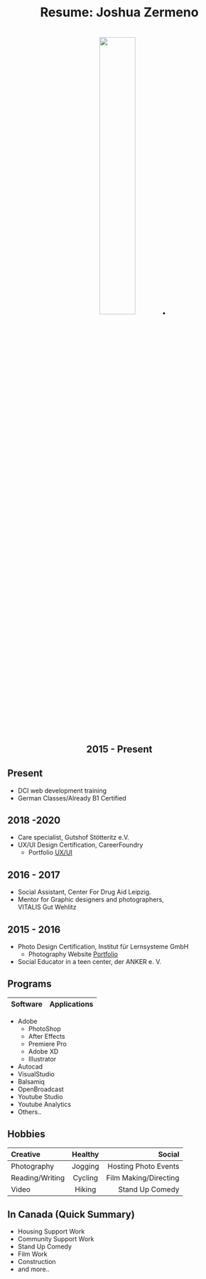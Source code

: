 

# <div align="center">Resume: Joshua Zermeno

# <div align="center"> <img src="https://i.pinimg.com/originals/aa/f8/df/aaf8dfa9afa502683520cf88fcf37890.jpg" width="40%">.  


##  <div align="center">2015 - Present

## Present

- DCI web development training 
-  German Classes/Already B1 Certified


## 2018 -2020

- Care specialist, Gutshof Stötteritz e.V.  
- UX/UI Design Certification, CareerFoundry 
  * Portfolio [UX/UI](https://joshzed.myportfolio.com/)

## 2016 - 2017

- Social Assistant, Center For Drug Aid Leipzig.  
- Mentor for Graphic designers and photographers,   
VITALIS Gut Wehlitz


## 2015 - 2016 
- Photo Design Certification, Institut für Lernsysteme GmbH
  * Photography Website [Portfolio](https://www.foolhardyphotography.com/)   
- Social Educator in a teen center, der ANKER e. V. 

## Programs
| Software     |Applications |
| ----------- | ----------- |
- Adobe
  * PhotoShop
  * After Effects
  * Premiere Pro
  * Adobe XD
  * Illustrator
- Autocad
- VisualStudio
- Balsamiq 
- OpenBroadcast
- Youtube Studio
- Youtube Analytics 
- Others..


## Hobbies

| Creative     | Healthy | Social    |
| :---        |    :----:   |          ---: |
| Photography     | Jogging       | Hosting Photo Events   |
| Reading/Writing  | Cycling      | Film Making/Directing    |
| Video    | Hiking    |    Stand Up Comedy   |

## In Canada  (Quick Summary)

* Housing Support Work
* Community Support Work
* Stand Up Comedy
* Film Work
* Construction
* and more..